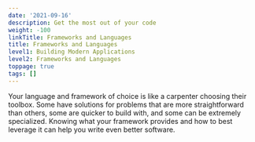```yaml
---
date: '2021-09-16'
description: Get the most out of your code
weight: -100
linkTitle: Frameworks and Languages
title: Frameworks and Languages
level1: Building Modern Applications
level2: Frameworks and Languages
toppage: true
tags: []
---
```


Your language and framework of choice is like a carpenter choosing their toolbox. Some have solutions for problems that are more straightforward than others, some are quicker to build with, and some can be extremely specialized. Knowing what your framework provides and how to best leverage it can help you write even better software.
